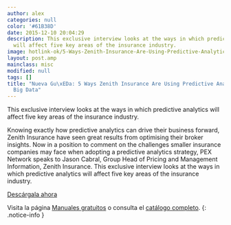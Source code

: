 ```yaml
---
author: alex
categories: null
color: '#61B38D'
date: 2015-12-10 20:04:29
description: This exclusive interview looks at the ways in which predictive analytics
  will affect five key areas of the insurance industry.
image: hotlink-ok/5-Ways-Zenith-Insurance-Are-Using-Predictive-Analytics-to-Leverage-BigData.jpg
layout: post.amp
mainclass: misc
modified: null
tags: []
title: "Nueva Gu\xEDa: 5 Ways Zenith Insurance Are Using Predictive Analytics to Leverage
  Big Data"
---
```


<figure>
<a href="http://elbauldelprogramador.tradepub.com/c/pubRD.mpl?sr=oc&_t=oc:&qf=w_iqpc83"><amp-img on="tap:lightbox1" role="button" tabindex="0" layout="responsive" src="/img/5-Ways-Zenith-Insurance-Are-Using-Predictive-Analytics-to-Leverage-BigData2.jpg" title="{{ page.title }}" alt="{{ page.title }}" width="194px" height="259px" /></a>
</figure>

This exclusive interview looks at the ways in which predictive analytics will affect five key areas of the insurance industry.

<!--more-->

Knowing exactly how predictive analytics can drive their business forward, Zenith Insurance have seen great results from optimising their broker insights. Now in a position to comment on the challenges smaller insurance companies may face when adopting a predictive analytics strategy, PEX Network speaks to Jason Cabral, Group Head of Pricing and Management Information, Zenith Insurance. This exclusive interview looks at the ways in which predictive analytics will affect five key areas of the insurance industry.

<div class="button-post">
<a href="http://elbauldelprogramador.tradepub.com/c/pubRD.mpl?sr=oc&_t=oc:&qf=w_iqpc83" target="_blank">Descárgala ahora</a>
</div>

Visita la página [Manuales gratuitos][1] o consulta el [catálogo completo][2].
{: .notice-info }

[1]: https://elbauldelprogramador.com/manuales-gratuitos/
[2]: http://elbauldelprogramador.tradepub.com/category/information-technology/1207/ "Catálogo completo de Guías gratuítas "